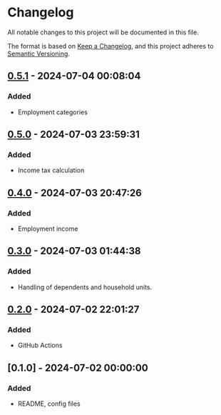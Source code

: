 # Changelog

All notable changes to this project will be documented in this file.

The format is based on [Keep a Changelog](https://keepachangelog.com/en/1.0.0/),
and this project adheres to [Semantic Versioning](https://semver.org/spec/v2.0.0.html).

## [0.5.1] - 2024-07-04 00:08:04

### Added

- Employment categories

## [0.5.0] - 2024-07-03 23:59:31

### Added

- Income tax calculation

## [0.4.0] - 2024-07-03 20:47:26

### Added

- Employment income

## [0.3.0] - 2024-07-03 01:44:38

### Added

- Handling of dependents and household units.

## [0.2.0] - 2024-07-02 22:01:27

### Added

- GitHub Actions

## [0.1.0] - 2024-07-02 00:00:00

### Added

- README, config files



[0.5.1]: https://github.com/PolicyEngine/policyengine-it/compare/0.5.0...0.5.1
[0.5.0]: https://github.com/PolicyEngine/policyengine-it/compare/0.4.0...0.5.0
[0.4.0]: https://github.com/PolicyEngine/policyengine-it/compare/0.3.0...0.4.0
[0.3.0]: https://github.com/PolicyEngine/policyengine-it/compare/0.2.0...0.3.0
[0.2.0]: https://github.com/PolicyEngine/policyengine-it/compare/0.1.0...0.2.0

